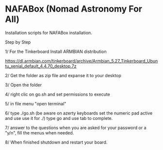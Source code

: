 # NAFABox (Nomad Astronomy For All)
Installation scripts for NAFABox installation.

Step by Step

1/ For the Tinkerboard Install ARMBIAN distribution

https://dl.armbian.com/tinkerboard/archive/Armbian_5.27_Tinkerboard_Ubuntu_xenial_default_4.4.70_desktop.7z

2/ Get the folder as zip file and expanse it to your desktop

3/ Open the folder

4/ right clic on go.sh and set permissions to execute

5/ in file menu "open terminal"

6/ type ./go.sh (be aware on azerty keyboards set the numeric pad active and use use it for ./) type go and use tab to complete.

7/ answer to the questions when you are asked for your password or a "y/n", fill the menus when needed.

8/ When finished shutdown and restart your board.

